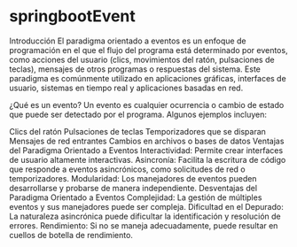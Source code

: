 # springbootEvent


Introducción
El paradigma orientado a eventos es un enfoque de programación en el que el flujo del programa está determinado por eventos, como acciones del usuario (clics, movimientos del ratón, pulsaciones de teclas), mensajes de otros programas o respuestas del sistema. Este paradigma es comúnmente utilizado en aplicaciones gráficas, interfaces de usuario, sistemas en tiempo real y aplicaciones basadas en red.

¿Qué es un evento?
Un evento es cualquier ocurrencia o cambio de estado que puede ser detectado por el programa. Algunos ejemplos incluyen:

Clics del ratón
Pulsaciones de teclas
Temporizadores que se disparan
Mensajes de red entrantes
Cambios en archivos o bases de datos
Ventajas del Paradigma Orientado a Eventos
Interactividad: Permite crear interfaces de usuario altamente interactivas.
Asincronía: Facilita la escritura de código que responde a eventos asincrónicos, como solicitudes de red o temporizadores.
Modularidad: Los manejadores de eventos pueden desarrollarse y probarse de manera independiente.
Desventajas del Paradigma Orientado a Eventos
Complejidad: La gestión de múltiples eventos y sus manejadores puede ser compleja.
Dificultad en el Depurado: La naturaleza asincrónica puede dificultar la identificación y resolución de errores.
Rendimiento: Si no se maneja adecuadamente, puede resultar en cuellos de botella de rendimiento.
